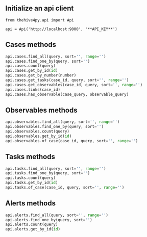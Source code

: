 ## Initialize an api client

```
from thehive4py.api import Api

api = Api('http://localhost:9000', '**API_KEY**')
```

## Cases methods

```python
api.cases.find_all(query, sort='', range='')
api.cases.find_one_by(query, sort='')
api.cases.count(query)
api.cases.get_by_id(id)
api.cases.get_by_number(number)
api.cases.get_tasks(case_id, query, sort='', range='')
api.cases.get_observables(case_id, query, sort='', range='')
api.cases.links(case_id)
api.cases.has_observable(case_query, observable_query)
```

## Observables methods

``` python
api.observables.find_all(query, sort='', range='')
api.observables.find_one_by(query, sort='')
api.observables.count(query)
api.observables.get_by_id(id)
api.observables.of_case(case_id, query, sort='', range='')
```

## Tasks methods

```python
api.tasks.find_all(query, sort='', range='')
api.tasks.find_one_by(query, sort='')
api.tasks.count(query)
api.tasks.get_by_id(id)
api.tasks.of_case(case_id, query, sort='', range='')
```

## Alerts methods

```python
api.alerts.find_all(query, sort='', range='')
api.alerts.find_one_by(query, sort='')
api.alerts.count(query)
api.alerts.get_by_id(id)
```